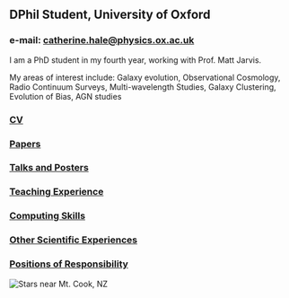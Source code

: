 ## DPhil Student, University of Oxford 
### e-mail: catherine.hale@physics.ox.ac.uk

I am a PhD student in my fourth year, working with Prof. Matt Jarvis. 

My areas of interest include:
Galaxy evolution, Observational Cosmology, Radio Continuum Surveys, Multi-wavelength Studies, Galaxy Clustering, Evolution of Bias, AGN studies 

### [CV](cv.md)

### [Papers](papers.md)

### [Talks and Posters](talks.md)

### [Teaching Experience](teaching.md)

### [Computing Skills](comp.md)

### [Other Scientific Experiences](other.md)

### [Positions of Responsibility](positions.md)

![Stars near Mt. Cook, NZ](Stars.jpg)
